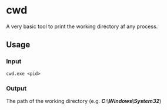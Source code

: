 # cwd

A very basic tool to print the working directory af any process.

## Usage

### Input

    cwd.exe <pid>

### Output

The path of the working directory (e.g. **_C:\Windows\System32_**)